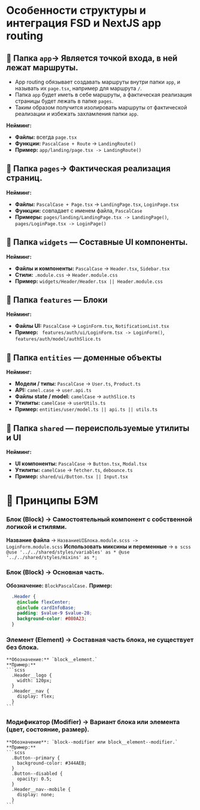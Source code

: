 # Особенности структуры и интеграция FSD и NextJS app routing

## 📂 Папка `app`-> Является точкой входа, в ней лежат маршруты.  
  - App routing обязывает создавать маршруты внутри папки `app`, и называть их `page.tsx`, например для маршрута `/`.  
  - Папка `app` будет иметь в себе маршруты, а фактическая реализация страницы будет лежать в папке `pages`.  
  - Таким образом получится изолировать маршруты от фактической реализации и избежать захламления папки `app`.

  **Нейминг:**
  - **Файлы:** всегда `page.tsx`  
  - **Функции:** `PascalCase + Route` → `LandingRoute()`  
  - **Пример:** `app/landing/page.tsx -> LandingRoute()`

## 📂 Папка `pages`-> Фактическая реализация страниц.  

  **Нейминг:**
  - **Файлы:** `PascalCase + Page.tsx` → `LandingPage.tsx`, `LoginPage.tsx`  
  - **Функции:** совпадает с именем файла, `PascalCase`  
  - **Примеры:** `pages/landing/LandingPage.tsx -> LandingPage()`, `pages/LoginPage.tsx -> LoginPage()`

## 📂 Папка `widgets` — Составные UI компоненты.

  **Нейминг:**
  - **Файлы и компоненты:** `PascalCase` → `Header.tsx`, `Sidebar.tsx`  
  - **Стили:** `.module.css` → `Header.module.css`  
  - **Пример:** `widgets/Header/Header.tsx || Header.module.css`

## 📂 Папка `features` — Блоки
  **Нейминг:**
  - **Файлы UI:** `PascalCase` → `LoginForm.tsx`, `NotificationList.tsx`  
  - **Пример:** ` features/auth/ui/LoginForm.tsx -> LoginForm()`, `features/auth/model/authSlice.ts`  

## 📂 Папка `entities` — доменные объекты
  **Нейминг:**
  - **Модели / типы:** `PascalCase` → `User.ts`, `Product.ts`  
  - **API:** `camel.case` → `user.api.ts`  
  - **Файлы state / model:** `camelCase` → `authSlice.ts`  
  - **Утилиты:** `camelCase` → `userUtils.ts`  
  - **Пример:** `entities/user/model.ts || api.ts || utils.ts`

## 📂 Папка `shared` — переиспользуемые утилиты и UI
  **Нейминг:**
  - **UI компоненты:** `PascalCase` → `Button.tsx`, `Modal.tsx`  
  - **Утилиты:** `camelCase` → `fetcher.ts`, `debounce.ts`  
  - **Пример:** `shared/ui/Button.tsx || Input.tsx`

# 🎨 Принципы БЭМ
  ### **Блок (Block)** -> Самостоятельный компонент с собственной логикой и стилями.  
  **Название файла** -> `НазваниеUIБлока.module.scss -> LoginForm.module.scss`
  **Использовать миксины и переменные** -> `в scss @use '../../shared/styles/variables' as * @use '../../shared/styles/mixins' as *;`

  ### **Блок (Block)** -> Основная часть.
  **Обозначение:** `BlockPascalCase.`
  **Пример:**
  ```scss
    .Header {
      @include flexCenter;
      @include cardInfoBase;
      padding: $value-9 $value-28;
      background-color: #080A23;
    }
  ```

  ### **Элемент (Element)** -> Составная часть блока, не существует без блока.
    **Обозначение:** `block__element.`
    **Пример:**
    ```scss
      .Header__logo {
        width: 120px;
      }
      .Header__nav {
        display: flex;
      }
    ```

  ### **Модификатор (Modifier)** -> Вариант блока или элемента (цвет, состояние, размер).
    **Обозначение**: `block--modifier или block__element--modifier.`
    **Пример:**
    ```scss
      .Button--primary {
        background-color: #344AEB;
      }
      .Button--disabled {
        opacity: 0.5;
      }
      .Header__nav--mobile {
        display: none;
      }
    ```

